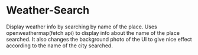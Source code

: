 # Weather-Search
Display weather info by searching by name of the place.
Uses openweathermap(fetch api) to display info about the name of the place searched.
It also changes the background photo of the UI to give nice effect according to the name of the city searched.
